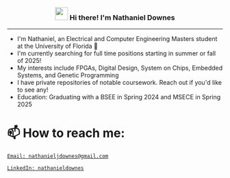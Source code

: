 <!-- Header -->
<h3 align="center"><img src = "https://raw.githubusercontent.com/MartinHeinz/MartinHeinz/master/wave.gif" width = 30px> Hi there! I'm Nathaniel Downes</h3>  

---
- I'm Nathaniel, an Electrical and Computer Engineering Masters student at the University of Florida  🐊
- I'm currently searching for full time positions starting in summer or fall of 2025!
- My interests include FPGAs, Digital Design, System on Chips, Embedded Systems, and Genetic Programming  
- I have private repositories of notable coursework. Reach out if you'd like to see any!
- Education: Graduating with a BSEE in Spring 2024 and MSECE in Spring 2025  


# 📫 How to reach me:
 [`Email: nathanieljdownes@gmail.com`](mailto:nathanieljdownes@gmail.com)  
   
 [`LinkedIn: nathanieldownes`](https://www.linkedin.com/in/nathanieldownes/)  
